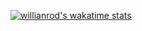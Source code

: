 [![willianrod's wakatime stats](https://github-readme-stats.vercel.app/api/wakatime?username=supsupe)](https://github.com/anuraghazra/github-readme-stats)
